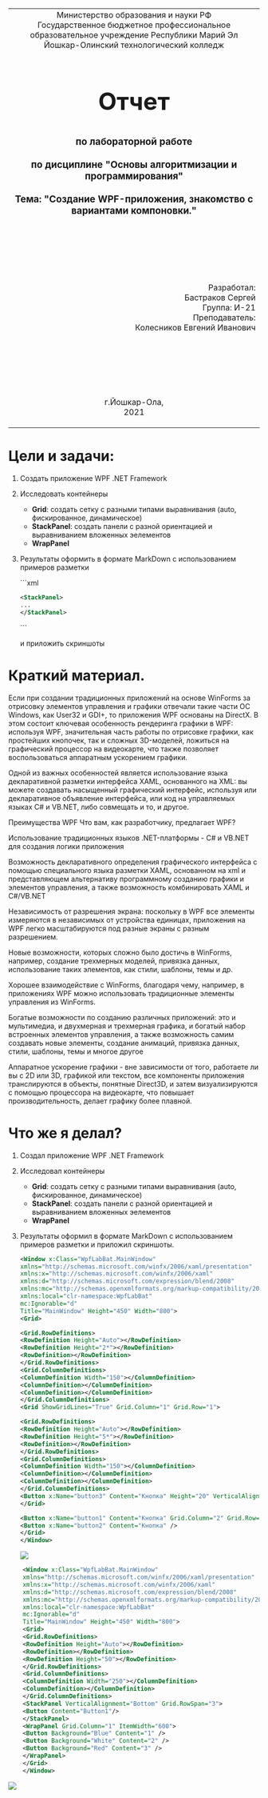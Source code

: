 <table style="width: 100%;">
  <tr>
    <td style="text-align: center; border: none;">
    Министерство образования и науки РФ<br>
Государственное бюджетное профессиональное образовательное учреждение Республики Марий Эл<br>
Йошкар-Олинский технологический колледж
</td>
  </tr>
  <tr>
    <td style="text-align: center; border: none; height: 15em;">
    <h2 style="font-size:3em;">Отчет</h2>
      <h3>по лабораторной работе<br><br> по дисциплине "Основы алгоритмизации и программирования"<br><br> Тема:<b> "Создание WPF-приложения, знакомство с вариантами компоновки."<b> </h3></td>
  </tr>
  <tr>
    <br><br><td style="text-align: right; border: none; height: 20em;">
      Разработал:<br/>
      Бастраков Сергей<br>
      Группа: И-21<br>
      Преподаватель:<br>
      Колесников Евгений Иванович
    </td>
  </tr>
  <tr>
    <td style="text-align: center; border: none; height: 5em;">
    г.Йошкар-Ола,<br> 2021</td>
  </tr>
</table>

<div style="page-break-after: always;"></div>

# Цели и задачи:

1. Создать приложение WPF .NET Framework

2. Исследовать контейнеры 
    - **Grid**: создать сетку с разными типами выравнивания (auto, фискированное, динамическое)
    - **StackPanel**: создать панели с разной ориентацией и выравниванием вложенных эелементов 
    - **WrapPanel**

3. Результаты оформить в формате MarkDown с использованием примеров разметки
    
    \`\`\`xml
    ```xml
    <StackPanel>
    ...
    </StackPanel>
    ```
    \`\`\`
    
    и приложить скриншоты

# Краткий материал.

Если при создании традиционных приложений на основе WinForms за отрисовку элементов управления и графики отвечали такие части ОС Windows, как User32 и GDI+, то приложения WPF основаны на DirectX. В этом состоит ключевая особенность рендеринга графики в WPF: используя WPF, значительная часть работы по отрисовке графики, как простейших кнопочек, так и сложных 3D-моделей, ложиться на графический процессор на видеокарте, что также позволяет воспользоваться аппаратным ускорением графики.

Одной из важных особенностей является использование языка декларативной разметки интерфейса XAML, основанного на XML: вы можете создавать насыщенный графический интерфейс, используя или декларативное объявление интерфейса, или код на управляемых языках C# и VB.NET, либо совмещать и то, и другое.

Преимущества WPF
Что вам, как разработчику, предлагает WPF?

Использование традиционных языков .NET-платформы - C# и VB.NET для создания логики приложения

Возможность декларативного определения графического интерфейса с помощью специального языка разметки XAML, основанном на xml и представляющем альтернативу программному созданию графики и элементов управления, а также возможность комбинировать XAML и C#/VB.NET

Независимость от разрешения экрана: поскольку в WPF все элементы измеряются в независимых от устройства единицах, приложения на WPF легко масштабируются под разные экраны с разным разрешением.

Новые возможности, которых сложно было достичь в WinForms, например, создание трехмерных моделей, привязка данных, использование таких элементов, как стили, шаблоны, темы и др.

Хорошее взаимодействие с WinForms, благодаря чему, например, в приложениях WPF можно использовать традиционные элементы управления из WinForms.

Богатые возможности по созданию различных приложений: это и мультимедиа, и двухмерная и трехмерная графика, и богатый набор встроенных элементов управления, а также возможность самим создавать новые элементы, создание анимаций, привязка данных, стили, шаблоны, темы и многое другое

Аппаратное ускорение графики - вне зависимости от того, работаете ли вы с 2D или 3D, графикой или текстом, все компоненты приложения транслируются в объекты, понятные Direct3D, и затем визуализируются с помощью процессора на видеокарте, что повышает производительность, делает графику более плавной.
# Что же я делал?

1. Создал приложение WPF .NET Framework

2. Исследовал контейнеры 
    - **Grid**: создать сетку с разными типами выравнивания (auto, фискированное, динамическое)
    - **StackPanel**: создать панели с разной ориентацией и выравниванием вложенных эелементов 
    - **WrapPanel**

3. Результаты оформил в формате MarkDown с использованием примеров разметки и приложил скриншоты.
    
 
    ```xml
    <Window x:Class="WpfLabBat.MainWindow"
    xmlns="http://schemas.microsoft.com/winfx/2006/xaml/presentation"
    xmlns:x="http://schemas.microsoft.com/winfx/2006/xaml"
    xmlns:d="http://schemas.microsoft.com/expression/blend/2008"
    xmlns:mc="http://schemas.openxmlformats.org/markup-compatibility/2006"
    xmlns:local="clr-namespace:WpfLabBat"
    mc:Ignorable="d"
    Title="MainWindow" Height="450" Width="800">
    <Grid>

    <Grid.RowDefinitions>
    <RowDefinition Height="Auto"></RowDefinition>
    <RowDefinition Height="2*"></RowDefinition>
    <RowDefinition></RowDefinition>
    </Grid.RowDefinitions>
    <Grid.ColumnDefinitions>
    <ColumnDefinition Width="150"></ColumnDefinition>
    <ColumnDefinition></ColumnDefinition>
    <ColumnDefinition></ColumnDefinition>
    </Grid.ColumnDefinitions>
    <Grid ShowGridLines="True" Grid.Column="1" Grid.Row="1">

    <Grid.RowDefinitions>
    <RowDefinition Height="Auto"></RowDefinition>
    <RowDefinition Height="5*"></RowDefinition>
    <RowDefinition></RowDefinition>
    </Grid.RowDefinitions>
    <Grid.ColumnDefinitions>
    <ColumnDefinition Width="150"></ColumnDefinition>
    <ColumnDefinition></ColumnDefinition>
    <ColumnDefinition></ColumnDefinition>
    </Grid.ColumnDefinitions>
    <Button x:Name="button3" Content="Кнопка" Height="20" VerticalAlignment="Top" />
    </Grid>

    <Button x:Name="button1" Content="Кнопка" Grid.Column="2" Grid.Row="2" />
    <Button x:Name="button2" Content="Кнопка" />
    </Grid>
    </Window>
    ```
    
    ![](./scr1.jpg)
    

```xml
    <Window x:Class="WpfLabBat.MainWindow"
    xmlns="http://schemas.microsoft.com/winfx/2006/xaml/presentation"
    xmlns:x="http://schemas.microsoft.com/winfx/2006/xaml"
    xmlns:d="http://schemas.microsoft.com/expression/blend/2008"
    xmlns:mc="http://schemas.openxmlformats.org/markup-compatibility/2006"
    xmlns:local="clr-namespace:WpfLabBat"
    mc:Ignorable="d"
    Title="MainWindow" Height="450" Width="800">
    <Grid>
    <Grid.RowDefinitions>
    <RowDefinition Height="Auto"></RowDefinition>
    <RowDefinition></RowDefinition>
    <RowDefinition Height="50"></RowDefinition>
    </Grid.RowDefinitions>
    <Grid.ColumnDefinitions>
    <ColumnDefinition Width="250"></ColumnDefinition>
    <ColumnDefinition></ColumnDefinition>
    </Grid.ColumnDefinitions>
    <StackPanel VerticalAlignment="Bottom" Grid.RowSpan="3">
    <Button Content="Button1"/>
    </StackPanel>
    <WrapPanel Grid.Column="1" ItemWidth="600">
    <Button Background="Blue" Content="1" />
    <Button Background="White" Content="2" />
    <Button Background="Red" Content="3" />
    </WrapPanel>
    </Grid>
    </Window>
```
![](./scr2.jpg)